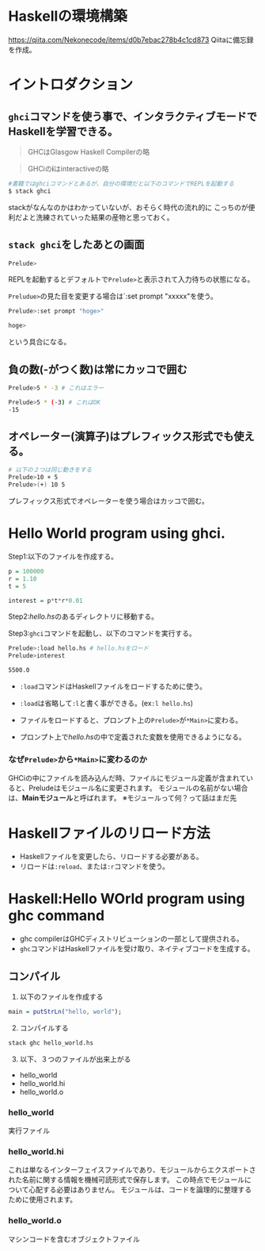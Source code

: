 # Haskellの環境構築

https://qiita.com/Nekonecode/items/d0b7ebac278b4c1cd873
Qiitaに備忘録を作成。

# イントロダクション

## `ghci`コマンドを使う事で、インタラクティブモードでHaskellを学習できる。

> GHCはGlasgow Haskell Compilerの略

> GHCiの**i**はinteractiveの略

```bash
#書籍ではghciコマンドとあるが、自分の環境だと以下のコマンドでREPLを起動する
$ stack ghci
```

stackがなんなのかはわかっていないが、おそらく時代の流れ的に
こっちのが便利だよと洗練されていった結果の産物と思っておく。

## `stack ghci`をしたあとの画面

```bash
Prelude>
```

REPLを起動するとデフォルトで`Prelude>`と表示されて入力待ちの状態になる。

`Preludue>`の見た目を変更する場合は`:set prompt "xxxxx"を使う。

```bash
Prelude>:set prompt "hoge>"

hoge>
```

という具合になる。

## 負の数(-がつく数)は常にカッコで囲む

```bash
Prelude>5 * -3 # これはエラー

Prelude>5 * (-3) # これはOK
-15
```

## オペレーター(演算子)はプレフィックス形式でも使える。

```bash
# 以下の２つは同じ動きをする
Prelude>10 + 5
Prelude>(+) 10 5
```

プレフィックス形式でオペレーターを使う場合はカッコで囲む。


# Hello World program using ghci.

Step1:以下のファイルを作成する。

```hello.hs
p = 100000
r = 1.10
t = 5

interest = p*t*r*0.01
```

Step2:*hello.hs*のあるディレクトリに移動する。

Step3:`ghci`コマンドを起動し、以下のコマンドを実行する。

```bash
Prelude>:load hello.hs # hello.hsをロード
Prelude>interest

5500.0
```

- `:load`コマンドはHaskellファイルをロードするために使う。
- `:load`は省略して`:l`と書く事ができる。(ex`:l hello.hs`)

- ファイルをロードすると、プロンプト上の`Prelude>`が`*Main>`に変わる。
- プロンプト上で*hello.hs*の中で定義された変数を使用できるようになる。

### なぜ`Prelude>`から`*Main>`に変わるのか
GHCiの中にファイルを読み込んだ時、ファイルにモジュール定義が含まれていると、Preludeはモジュール名に変更されます。
モジュールの名前がない場合は、**Mainモジュール**と呼ばれます。
※モジュールって何？って話はまだ先

# Haskellファイルのリロード方法

- Haskellファイルを変更したら、リロードする必要がある。
- リロードは`:reload`、または`:r`コマンドを使う。


# Haskell:Hello WOrld program using ghc command

- ghc compilerはGHCディストリビューションの一部として提供される。
- `ghc`コマンドはHaskellファイルを受け取り、ネイティブコードを生成する。

## コンパイル

1. 以下のファイルを作成する
```hs:hello_world.hs
main = putStrLn("hello, world");
```

2. コンパイルする

```bash
stack ghc hello_world.hs
```

3. 以下、３つのファイルが出来上がる

- hello_world
- hello_world.hi
- hello_world.o

### hello_world
実行ファイル

### hello_world.hi
これは単なるインターフェイスファイルであり、モジュールからエクスポートされた名前に関する情報を機械可読形式で保存します。
この時点でモジュールについて心配する必要はありません。
モジュールは、コードを論理的に整理するために使用されます。

### hello_world.o
マシンコードを含むオブジェクトファイル








